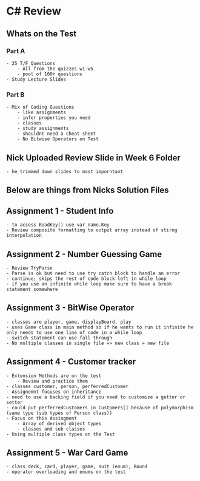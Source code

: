 # C# Review 

##  Whats on the Test 
### Part A
    - 25 T/F Questions 
        - All from the quizzes w1-w5 
        - pool of 100+ questions 
    - Study Lecture Slides
### Part B 
    - Mix of Coding Questions 
        - like assignments 
        - infer properties you need 
        - classes 
        - study assignments 
        - shouldnt need a cheat sheet 
        - No Bitwise Operators on Test

## Nick Uploaded Review Slide in Week 6 Folder 
    - he trimmed down slides to most imporntant 

## Below are things from Nicks Solution Files 

## Assignment 1 - Student Info
    - to access ReadKey() use var name.Key 
    - Review composite formatting to output array instead of stirng interpolation 

## Assignment 2 - Number Guessing Game
    - Review TryParse
    - Parse is ok but need to use try catch block to handle an error 
    - continue; skips the rest of code block left in while loop 
    - if you use an infinite while loop make sure to have a break statement somewhere 

## Assignment 3 - BitWise Operator 
    - classes are player, game, displayBoard, play
    - uses Game class in main method so if he wants to run it infinite he only needs to use one line of code in a while loop 
    - switch statement can use fall through 
    - No multiple classes in single file => new class = new file 

## Assignment 4 - Customer tracker 
    - Extension Methods are on the test
        - Review and practice them
    - classes customer, person, perferredCustomer 
    - Assignemnt focuses on inheritance 
    - need to use a backing field if you need to customize a getter or setter 
    - could put perferredCustomers in Customers[] because of polymorphism (same type (sub types of Person class))
    - Focus on this Assingment 
        - Array of derived object types 
        - classes and sub classes 
    - Using multiple class types on the Test 

## Assignment 5 - War Card Game 
 
    - class deck, card, player, game, suit (enum), Round 
    - operator overloading and enums on the test


